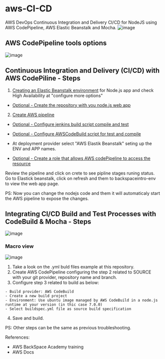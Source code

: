 # aws-CI-CD

AWS DevOps Continuous Integration and Delivery CI/CD for NodeJS using AWS CodePipeline, AWS Elastic Beanstalk and Mocha.
![image](https://user-images.githubusercontent.com/22028539/127194861-b2c03563-51e7-4fe2-8595-4654645a30c8.png)

## AWS CodePipeline tools options
![image](https://user-images.githubusercontent.com/22028539/127194900-ba6446c1-b06a-4552-88e7-0b1345ce040a.png)

## Continuous Integration and Delivery (CI/CD) with AWS CodePiline - Steps
1. [Creating an Elastic Beanstalk environment](https://docs.aws.amazon.com/elasticbeanstalk/latest/dg/using-features.environments.html) for Node.js app and check High Availability at "configure more options"

- [Optional - Create the repository with you node.js web app](https://kbroman.org/github_tutorial/pages/init.html)

2. [Create AWS pipeline](https://docs.aws.amazon.com/codepipeline/latest/userguide/pipelines-create.html)

- [Optional - Configure jenkins build script compile and test](https://docs.aws.amazon.com/codebuild/latest/userguide/jenkins-plugin.html)
- [Optional - Configure AWSCodeBuild script for test and compile](https://docs.aws.amazon.com/pt_br/codebuild/latest/userguide/how-to-create-pipeline.html)

- At deployment provider select "AWS Elastik Beanstalk" seting up the ENV and APP names.

- [Optional - Create a role that allows AWS codePipeline to access the resource](https://docs.aws.amazon.com/codepipeline/latest/userguide/pipelines-create-service-role.html#:~:text=When%20you%20create%20a%20pipeline,associated%20to%20that%20service%20role.)

Review the pipeline and click on crete to see pipline stages runing status. Go to Elastick beanstalk, click on refresh and them to backspaceintro-env to view the web app page. 

PS: Now you can change the nodejs code and them it will automaticaly start the AWS pipeline to expose the changes.

## Integrating CI/CD Build and Test Processes with CodeBuild & Mocha - Steps
![image](https://user-images.githubusercontent.com/22028539/127392357-6bad0ec8-0b75-4d43-9c82-a9ffcd984fb3.png)

### Macro view
![image](https://user-images.githubusercontent.com/22028539/127392748-0b8d5cdb-80f5-4d7f-a162-529f3ce2c591.png)

1. Take a look on the .yml buld files example at this repository.
2. Create AWS CodePipeline configuring the step 2 related to SOURCE with your git provider, repository name and branch.
3. Configure step 3 related to build as below:
  ```
  - Build provider: AWS CodeBuild
  - Create a new build project
  - Environment: Use ubuntu image managed by AWS CodeBuild in a node.js runtime at your version (in thic case 7.0.0)
  - Select buildspec.yml file as source build specification
  ```
4. Save and build.

PS: Other steps can be the same as previous troubleshooting.

References:
- AWS BackSpace Academy training
- AWS Docs
